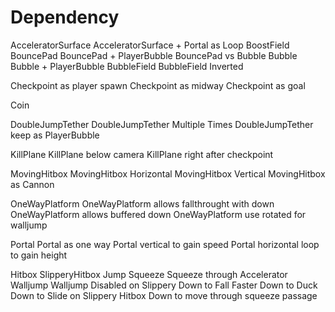 # Dependency

AcceleratorSurface
AcceleratorSurface + Portal as Loop
BoostField
BouncePad
BouncePad + PlayerBubble
BouncePad vs Bubble
Bubble
Bubble + PlayerBubble
BubbleField
BubbleField Inverted

Checkpoint as player spawn
Checkpoint as midway
Checkpoint as goal

Coin

DoubleJumpTether
DoubleJumpTether Multiple Times
DoubleJumpTether keep as PlayerBubble

KillPlane
KillPlane below camera
KillPlane right after checkpoint

MovingHitbox
MovingHitbox Horizontal
MovingHitbox Vertical
MovingHitbox as Cannon

OneWayPlatform
OneWayPlatform allows fallthrought with down
OneWayPlatform allows buffered down
OneWayPlatform use rotated for walljump

Portal
Portal as one way
Portal vertical to gain speed
Portal horizontal loop to gain height

Hitbox
SlipperyHitbox
Jump
Squeeze
Squeeze through Accelerator
Walljump
Walljump Disabled on Slippery
Down to Fall Faster
Down to Duck
Down to Slide on Slippery Hitbox
Down to move through squeeze passage